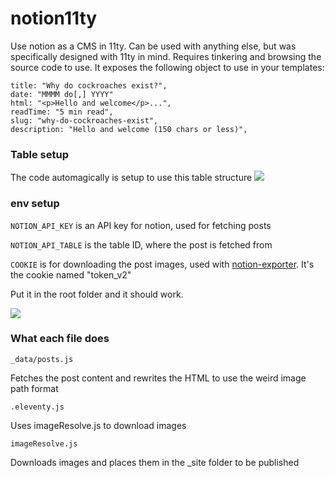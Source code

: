 # notion11ty
Use notion as a CMS in 11ty. Can be used with anything else, but was specifically designed with 11ty in mind. Requires tinkering and browsing the source code to use. It exposes the following object to use in your templates:

```
title: "Why do cockroaches exist?",
date: "MMMM do[,] YYYY"
html: "<p>Hello and welcome</p>...",
readTime: "5 min read",
slug: "why-do-cockroaches-exist",
description: "Hello and welcome (150 chars or less)",
```
### Table setup
The code automagically is setup to use this table structure 
![](https://doggo.ninja/lfdgYE.png)

### env setup
`NOTION_API_KEY` is an API key for notion, used for fetching posts

`NOTION_API_TABLE` is the table ID, where the post is fetched from

`COOKIE` is for downloading the post images, used with [notion-exporter](https://npm.im/notion-exporter). It's the cookie named "token_v2"

Put it in the root folder and it should work.

![](https://doggo.ninja/HRmLaD.png)

### What each file does

`_data/posts.js`

Fetches the post content and rewrites the HTML to use the weird image path format

`.eleventy.js`

Uses imageResolve.js to download images

`imageResolve.js`

Downloads images and places them in the \_site folder to be published
